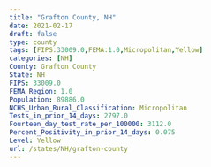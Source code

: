 ```yaml
---
title: "Grafton County, NH"
date: 2021-02-17
draft: false
type: county
tags: [FIPS:33009.0,FEMA:1.0,Micropolitan,Yellow]
categories: [NH]
County: Grafton County
State: NH
FIPS: 33009.0
FEMA_Region: 1.0
Population: 89886.0
NCHS_Urban_Rural_Classification: Micropolitan
Tests_in_prior_14_days: 2797.0
Fourteen_day_test_rate_per_100000: 3112.0
Percent_Positivity_in_prior_14_days: 0.075
Level: Yellow
url: /states/NH/grafton-county
---
```



